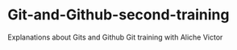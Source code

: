 # Git-and-Github-second-training
Explanations about Gits and Github
Git training with Aliche Victor
